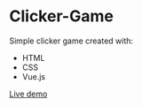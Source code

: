 # Clicker-Game
Simple clicker game created with:
- HTML
- CSS
- Vue.js

[Live demo](https://n3rsti.github.io/Clicker-Game/)
